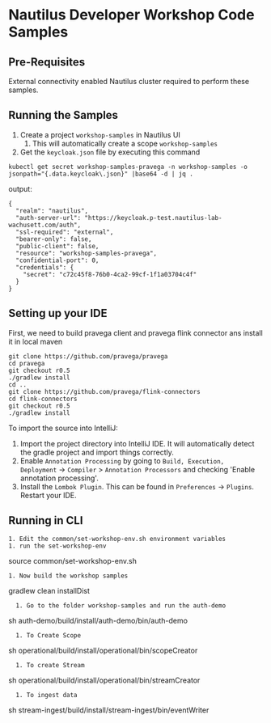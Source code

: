 # Nautilus Developer Workshop Code Samples

## Pre-Requisites
External connectivity enabled Nautilus cluster required to perform these samples.

## Running the Samples
1. Create a project `workshop-samples` in Nautilus UI
    1. This will automatically create a scope `workshop-samples`
1. Get the `keycloak.json` file by executing this command
```
kubectl get secret workshop-samples-pravega -n workshop-samples -o jsonpath="{.data.keycloak\.json}" |base64 -d | jq .
```
  output:
```
{
  "realm": "nautilus",
  "auth-server-url": "https://keycloak.p-test.nautilus-lab-wachusett.com/auth",
  "ssl-required": "external",
  "bearer-only": false,
  "public-client": false,
  "resource": "workshop-samples-pravega",
  "confidential-port": 0,
  "credentials": {
    "secret": "c72c45f8-76b0-4ca2-99cf-1f1a03704c4f"
  }
}
```

## Setting up your IDE

First, we need to build pravega client and pravega flink connector
ans install it in local maven

```
git clone https://github.com/pravega/pravega
cd pravega
git checkout r0.5
./gradlew install
cd ..
git clone https://github.com/pravega/flink-connectors
cd flink-connectors
git checkout r0.5
./gradlew install
```

To import the source into IntelliJ:
1. Import the project directory into IntelliJ IDE. It will automatically detect the gradle project and import things correctly.
2. Enable `Annotation Processing` by going to `Build, Execution, Deployment` -> `Compiler` > `Annotation Processors` and checking 'Enable annotation processing'.
3. Install the `Lombok Plugin`. This can be found in `Preferences` -> `Plugins`. Restart your IDE.

## Running in CLI

```
1. Edit the common/set-workshop-env.sh environment variables
1. run the set-workshop-env
```
source common/set-workshop-env.sh
```
1. Now build the workshop samples
```
gradlew clean installDist
```
  1. Go to the folder workshop-samples and run the auth-demo
```
sh auth-demo/build/install/auth-demo/bin/auth-demo
```
  1. To Create Scope
```
sh operational/build/install/operational/bin/scopeCreator
```
  1. To create Stream
```
sh operational/build/install/operational/bin/streamCreator
```
  1. To ingest data
```
sh stream-ingest/build/install/stream-ingest/bin/eventWriter
```
